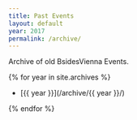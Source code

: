 ```yaml
---
title: Past Events
layout: default
year: 2017
permalink: /archive/
---
```


Archive of old BsidesVienna Events.

{% for year in site.archives %}

* [{{ year }}](/archive/{{ year }}/)

{% endfor %}
